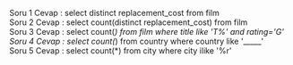Soru 1 Cevap : 
select distinct replacement_cost from film <br>
Soru 2 Cevap :
select count(distinct replacement_cost) from film <br>
Soru 3 Cevap :
select count(*) from film
where title like 'T%' and rating='G' <br>
Soru 4 Cevap :
select count(*) from country
where country like '_____' <br>
Soru 5 Cevap :
select count(*) from city
where city ilike '%r'
